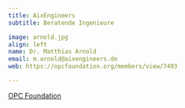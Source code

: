 ```yaml
---
title: AixEngineers
subtitle: Beratende Ingenieure

image: arnold.jpg
align: left
name: Dr. Matthias Arnold
email: m.arnold@aixengineers.de
web: https://opcfoundation.org/members/view/7493

---
```


[OPC Foundation](https://opcfoundation.org/members/view/7493)
